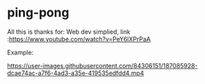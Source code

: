 # ping-pong
All this is thanks for: Web dev simplied, link :https://www.youtube.com/watch?v=PeY6lXPrPaA

Example:


https://user-images.githubusercontent.com/84306151/187085928-dcae74ac-a7f6-4ad3-a35e-419535edfdd4.mp4


